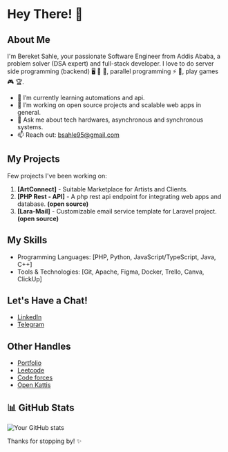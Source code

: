 # Hey There! 👋

## About Me
I'm Bereket Sahle, your passionate Software Engineer from Addis Ababa, a problem solver (DSA expert) and full-stack developer. I love to do server side programming (backend) 🖥️ 🔧 📡, parallel programming ⚡ 🔀, play games 🎮 🏆.

- 🌱 I’m currently learning automations and api.
- 🔭 I’m working on open source projects and scalable web apps in general.
- 💬 Ask me about tech hardwares, asynchronous and synchronous systems.
- 📫 Reach out: bsahle95@gmail.com

## My Projects
Few projects I've been working on:

1. **[ArtConnect]** - Suitable Marketplace for Artists and Clients.
2. **[PHP Rest - API]** - A php rest api endpoint for integrating web apps and database. **(open source)**
3. **[Lara-Mail]** - Customizable email service template for Laravel project. **(open source)**

## My Skills
- Programming Languages: [PHP, Python, JavaScript/TypeScript, Java, C++]
- Tools & Technologies: [Git, Apache, Figma, Docker, Trello, Canva, ClickUp]

## Let's Have a Chat!
- [LinkedIn](linkedin.com/in/bereket-sahle/)
- [Telegram](t.me/BekaMan95)

## Other Handles
- [Portfolio](to-be-added)
- [Leetcode](leetcode.com/u/BekaMan95)
- [Code forces](codeforces.com/profile/BekaMan95)
- [Open Kattis](open.kattis.com/users/bereket-sahle)


## 📊 GitHub Stats
![Your GitHub stats](https://github-readme-stats.vercel.app/api?username=BekaMan95&show_icons=true&theme=radical)

Thanks for stopping by! ✨
